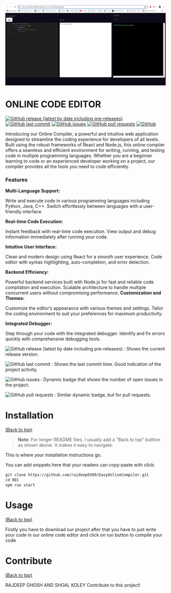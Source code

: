                           
 
![Awesome ReadME](ss1.jpg)
 
# ONLINE CODE EDITOR

[![GitHub release (latest by date including pre-releases)](https://img.shields.io/github/v/release/navendu-pottekkat/awesome-readme?include_prereleases)](https://img.shields.io/github/v/release/navendu-pottekkat/awesome-readme?include_prereleases)
[![GitHub last commit](https://img.shields.io/github/last-commit/navendu-pottekkat/awesome-readme)](https://img.shields.io/github/last-commit/navendu-pottekkat/awesome-readme)
[![GitHub issues](https://img.shields.io/github/issues-raw/navendu-pottekkat/awesome-readme)](https://img.shields.io/github/issues-raw/navendu-pottekkat/awesome-readme)
[![GitHub pull requests](https://img.shields.io/github/issues-pr/navendu-pottekkat/awesome-readme)](https://img.shields.io/github/issues-pr/navendu-pottekkat/awesome-readme)
[![GitHub](https://img.shields.io/github/license/navendu-pottekkat/awesome-readme)](https://img.shields.io/github/license/navendu-pottekkat/awesome-readme)

<p>
Introducing our Online Compiler, a powerful and intuitive web application designed to streamline the coding experience for developers of all levels. Built using the robust frameworks of React and Node.js, this online compiler offers a seamless and efficient environment for writing, running, and testing code in multiple programming languages. Whether you are a beginner learning to code or an experienced developer working on a project, our compiler provides all the tools you need to code efficiently.
</p>

<h3>Features</h3> 
<b>Multi-Language Support:</b>  

Write and execute code in various programming languages including Python,  Java, C++.
Switch effortlessly between languages with a user-friendly interface.

<b> Real-time Code Execution:</b>

Instant feedback with real-time code execution.
View output and debug information immediately after running your code.

<b>Intuitive User Interface:</b>

Clean and modern design using React for a smooth user experience.
Code editor with syntax highlighting, auto-completion, and error detection.

<b>Backend Efficiency:</b>

Powerful backend services built with Node.js for fast and reliable code compilation and execution.
Scalable architecture to handle multiple concurrent users without compromising performance.
<b>Customization and Themes:</b>

Customize the editor’s appearance with various themes and settings.
Tailor the coding environment to suit your preferences for maximum productivity.

<b>Integrated Debugger:</b>

Step through your code with the integrated debugger.
Identify and fix errors quickly with comprehensive debugging tools.

<!-- Add badges with link to Shields IO -->

![GitHub release (latest by date including pre-releases)](https://img.shields.io/github/v/release/navendu-pottekkat/awesome-readme?include_prereleases)
: Shows the current release version.

![GitHub last commit](https://img.shields.io/github/last-commit/navendu-pottekkat/awesome-readme)
: Shows the last commit time. Good indication of the project activity.

![GitHub issues](https://img.shields.io/github/issues-raw/navendu-pottekkat/awesome-readme)
: Dynamic badge that shows the number of open issues in the project.

![GitHub pull requests](https://img.shields.io/github/issues-pr/navendu-pottekkat/awesome-readme)
: Similar dynamic badge, but for pull requests.

 
# Installation
[(Back to top)](#table-of-contents)

> **Note**: For longer README files, I usually add a "Back to top" buttton as shown above. It makes it easy to navigate.

This is where your installation instructions go.

You can add snippets here that your readers can copy-paste with click:

```shell
git clone https://github.com/rajdeep0309/EasyOnlineCompiler.git
cd REC
npm run start
```

 
# Usage
[(Back to top)](#table-of-contents)

Firstly you have to download our project after that you have to just write your code in our online code editor and click on run button to compile your code 


 
# Contribute
[(Back to top)](#table-of-contents)

RAJDEEP GHOSH AND SHOAL KOLEY Contribute to this project!



